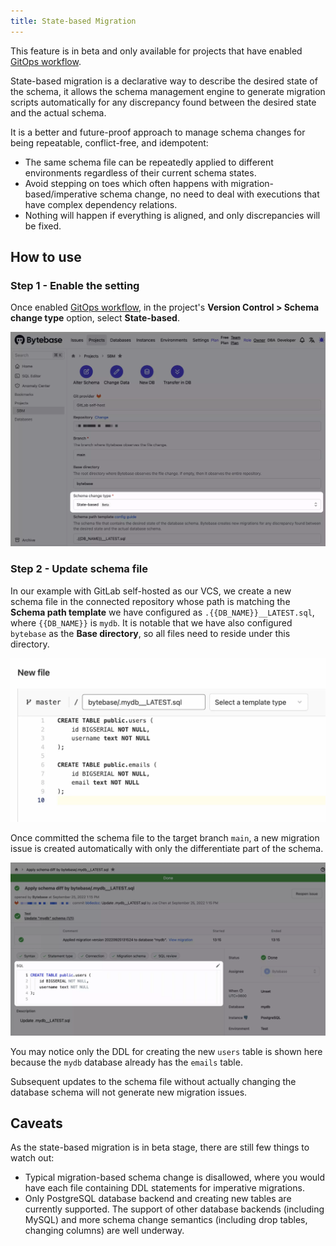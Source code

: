 ```yaml
---
title: State-based Migration
---
```


<hint-block type="warning">

This feature is in beta and only available for projects that have enabled [GitOps workflow](../vcs-integration/enable-version-control-workflow).

</hint-block>

State-based migration is a declarative way to describe the desired state of the schema, it allows the schema management engine to generate migration scripts automatically for any discrepancy found between the desired state and the actual schema.

It is a better and future-proof approach to manage schema changes for being repeatable, conflict-free, and idempotent:

- The same schema file can be repeatedly applied to different environments regardless of their current schema states.
- Avoid stepping on toes which often happens with migration-based/imperative schema change, no need to deal with executions that have complex dependency relations.
- Nothing will happen if everything is aligned, and only discrepancies will be fixed.

## How to use

### Step 1 - Enable the setting

Once enabled [GitOps workflow](../vcs-integration/enable-version-control-workflow), in the project's **Version Control > Schema change type** option, select **State-based**.

![select-schema-change-type](/static/docs/en/change-database/state-based-migration/select-schema-change-type.webp)

### Step 2 - Update schema file

In our example with GitLab self-hosted as our VCS, we create a new schema file in the connected repository whose path is matching the **Schema path template** we have configured as `.{{DB_NAME}}__LATEST.sql`, where `{{DB_NAME}}` is `mydb`. It is notable that we have also configured `bytebase` as the **Base directory**, so all files need to reside under this directory.

![commit-new-schema-file](/static/docs/en/change-database/state-based-migration/commit-new-schema-file.webp)

Once committed the schema file to the target branch `main`, a new migration issue is created automatically with only the differentiate part of the schema.

![new-migration-issue](/static/docs/en/change-database/state-based-migration/new-migration-issue.webp)

You may notice only the DDL for creating the new `users` table is shown here because the `mydb` database already has the `emails` table.

Subsequent updates to the schema file without actually changing the database schema will not generate new migration issues.

## Caveats

As the state-based migration is in beta stage, there are still few things to watch out:

- Typical migration-based schema change is disallowed, where you would have each file containing DDL statements for imperative migrations.
- Only PostgreSQL database backend and creating new tables are currently supported. The support of other database backends (including MySQL) and more schema change semantics (including drop tables, changing columns) are well underway.
